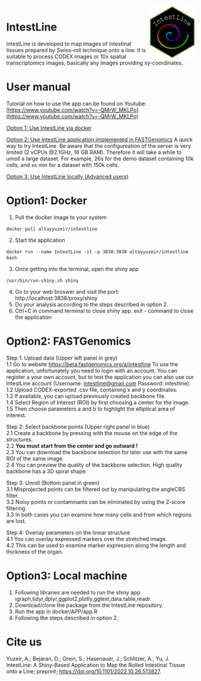<img src="IntestLine-Logo.png" align="right" width=120 height=139 alt="" />

# IntestLine 
IntestLine is developed to map images of intestinal tissues prepared by Swiss-roll technique onto a line. It is suitable to process CODEX images or 10x spatial transcriptomics images, basically any images providing xy-coordinates.

# User manual
Tutorial on how to use the app can be found on Youtube: [https://www.youtube.com/watch?v=-QMrW_MKLPo](https://www.youtube.com/watch?v=-QMrW_MKLPo)

[Option 1: Use IntestLine via docker](#option1-docker)

[Option 2: Use IntestLine application implemented in FASTGenomics](#option2-fastgenomics)
A quick way to try IntestLine. Be aware that the configureation of the server is very limited (2 vCPUs @2.1GHz, 16 GB RAM). Therefore it will take a while to unroll a large dataset. For example, 26s for the demo dataset containing 10k cells, and xx min for a dataset with 150k cells.

[Option 3: Use IntestLine locally (Advanced users)](#option3-local-machine)

# Option1: Docker
1. Pull the docker image to your system
  ```
  docker pull altayyuzeir/intestline
  ```
2. Start the application
  ```
  docker run --name IntestLine -it -p 3838:3838 altayyuzeir/intestline bash
  ```
3. Once getting into the terminal, open the shiny app
  ```
  /usr/bin/run-shiny.sh shiny
  ```
4. Go to your web broswer and visit the port: http://localhost:3838/proxy/shiny
5. Do your analysis according to the steps described in option 2.
6. Ctrl+C in command terminal to close shiny app. exit - command to close the application

# Option2: FASTGenomics
Step 1: Upload data (Upper left panel in grey)\
1.1 Go to website https://beta.fastgenomics.org/a/intestline To use the application, unfortunately you need to login with an account. You can register a your own account, but to test the application you can also use our IntestLine account (Username: intestline@gmail.com Password: intestline).\
1.2 Upload CODEX-exported .csv file, containing x and y coordinates.\
1.3 If available, you can upload previously created backbone file.\
1.4 Select Region of Interest (ROI) by first choosing a center for the image.\
1.5 Then choose parameters a and b to highlight the elliptical area of interest.

Step 2: Select backbone points (Upper right panel in blue)\
2.1 Create a backbone by pressing with the mouse on the edge of the structures.\
2.2 **You must start from the center and go outward !**\
2.3 You can download the backbone selection for later use with the same ROI of the same image.\
2.4 You can preview the quality of the backbone selection. High quality backbone has a 3D spiral shape.

Step 3: Unroll (Bottom panel in green)\
3.1 Misprojected points can be filtered out by manipulating the angleCBS filter.\
3.2 Noisy points or contaminants can be eliminated by using the Z-score filtering.\
3.3 In both cases you can examine how many cells and from which regions are lost.

Step 4: Overlay parameters on the linear structure\
4.1 You can overlay expressed markers over the stretched image.\
4.2 This can be used to examine marker expression along the length and thickness of the organ.

# Option3: Local machine
1. Following libraries are needed to run the shiny app: igraph,tidyr,dplyr,ggplot2,plotly,ggtext,data.table,readr.
2. Download/clone the package from the IntestLine repository.
3. Run the app in docker/APP/app.R
4. Following the steps described in option 2.

# Cite us
Yuzeir, A.; Bejaran, D.; Grein, S.; Hasenauer, J.; Schlitzer, A.; Yu, J. IntestLine: A Shiny-Based Application to Map the Rolled Intestinal Tissue onto a Line; preprint; https://doi.org/10.1101/2022.10.26.513827.




